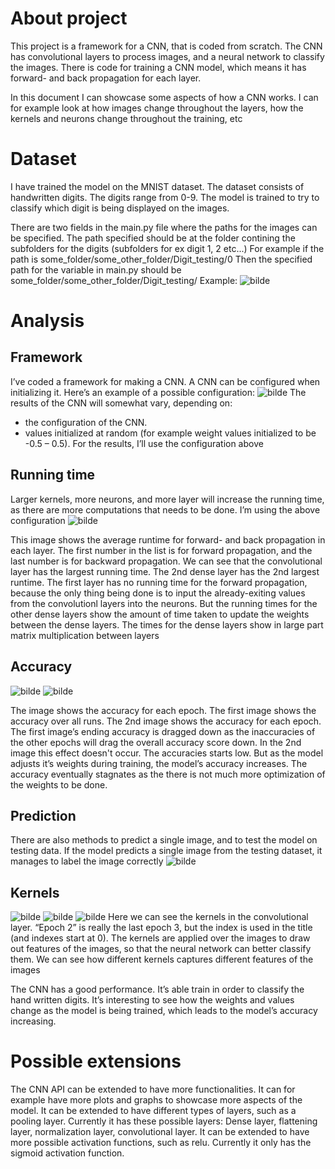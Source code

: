 
# About project
This project is a framework for a CNN, that is coded from scratch.
The CNN has convolutional layers to process images, and a neural network to classify the images.
There is code for training a CNN model, which means it has forward- and back propagation
for each layer.

In this document I can showcase some aspects of how a CNN works.
I can for example look at how images change throughout the layers, how the kernels and
neurons change throughout the training, etc


# Dataset
I have trained the model on the MNIST dataset.
The dataset consists of handwritten digits. The digits range from 0-9.
The model is trained to try to classify which digit is being displayed on the images.

There are two fields in the main.py file where the paths for the images can be specified.
The path specified should be at the folder contining the subfolders for the digits (subfolders for ex digit 1, 2 etc...)
For example if the path is some_folder/some_other_folder/Digit_testing/0
Then the specified path for the variable in main.py should be some_folder/some_other_folder/Digit_testing/
Example:
![bilde](https://github.com/user-attachments/assets/62588e2e-94a0-4222-a707-c083a1793a9f)



# Analysis
## Framework
I’ve coded a framework for making a CNN. A CNN can be configured when initializing it.
Here’s an example of a possible configuration:
![bilde](https://github.com/user-attachments/assets/a743e404-5b32-43a6-bf96-16ad6adce737)
The results of the CNN will somewhat vary, depending on:
- the configuration of the CNN.
- values initialized at random (for example weight values initialized to be -0.5 – 0.5).
For the results, I’ll use the configuration above

## Running time
Larger kernels, more neurons, and more layer will increase the running time, as there are more computations that
needs to be done.
I’m using the above configuration
![bilde](https://github.com/user-attachments/assets/781f27f1-f0ea-4496-b94e-fcc23d54180e)

This image shows the average runtime for forward- and back propagation in each layer.
The first number in the list is for forward propagation, and the last number is for backward propagation.
We can see that the convolutional layer has the largest running time.
The 2nd dense layer has the 2nd largest runtime.
The first layer has no running time for the forward propagation, because the only thing being done is to input the
already-exiting values from the convolutionl layers into the neurons.
But the running times for the other dense layers show the amount of time taken to update the
weights between the dense layers.
The times for the dense layers show in large part matrix multiplication between layers


## Accuracy
![bilde](https://github.com/user-attachments/assets/deaedfed-a06b-4f3e-8ab4-7426b46bb2c8)
![bilde](https://github.com/user-attachments/assets/c383b727-6d5f-4c41-91d5-73814b8b4e38)

The image shows the accuracy for each epoch.
The first image shows the accuracy over all runs.
The 2nd image shows the accuracy for each epoch. The first image’s ending accuracy is dragged down as the
inaccuracies of the other epochs will drag the overall accuracy score down.
In the 2nd image this effect doesn't occur.
The accuracies starts low. But as the model adjusts it’s weights during training, the model’s accuracy increases.
The accuracy eventually stagnates as the there is not much more optimization of the weights to be done.

## Prediction
There are also methods to predict a single image, and to test the model on testing data.
If the model predicts a single image from the testing dataset, it manages to label the image correctly
![bilde](https://github.com/user-attachments/assets/f91c5d36-efb7-435e-9349-59bee4687f5b)


## Kernels
![bilde](https://github.com/user-attachments/assets/0da16d19-4a29-44bc-8d3b-54c5d1b35dec)
![bilde](https://github.com/user-attachments/assets/4055109c-66c0-4895-8ebf-c02c80cf3cf1)
![bilde](https://github.com/user-attachments/assets/0d6f69f9-763a-4c6a-89b1-04c291fa9d61)
Here we can see the kernels in the convolutional layer. “Epoch 2” is really the last epoch 3, but the index is used
in the title (and indexes start at 0).
The kernels are applied over the images to draw out features of the images, so that the neural network can better
classify them.
We can see how different kernels captures different features of the images



The CNN has a good performance. It’s able train in order to classify the hand written digits.
It’s interesting to see how the weights and values change as the model is being trained, which leads to the
model’s accuracy increasing.

# Possible extensions
The CNN API can be extended to have more functionalities.
It can for example have more plots and graphs to showcase more aspects of the model.
It can be extended to have different types of layers, such as a pooling layer.
Currently it has these possible layers: Dense layer, flattening layer, normalization layer, convolutional layer.
It can be extended to have more possible activation functions, such as relu. Currently it only has the sigmoid
activation function.






